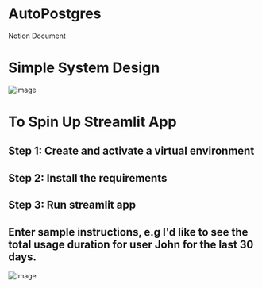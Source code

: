 # AutoPostgres
Notion Document

# Simple System Design
![image](https://github.com/Eugene2710/auto-postgres/assets/39414608/6ab7be39-e4d2-4a5e-8c45-69fb795e74ba)


# To Spin Up Streamlit App

## Step 1: Create and activate a virtual environment

## Step 2: Install the requirements

## Step 3: Run streamlit app

## Enter sample instructions, e.g I'd like to see the total usage duration for user John for the last 30 days.
![image](https://github.com/Eugene2710/auto-postgres/assets/39414608/c1adeb7f-d715-4e12-9c77-5edb772ccfb7)

